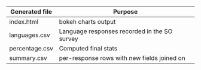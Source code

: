 | Generated file | Purpose                                  |
| -------------- | ---------------------------------------- |
| index.html     | bokeh charts output                      |
| languages.csv  | Language responses recorded in the SO survey |
| percentage.csv | Computed final stats                     |
| summary.csv    | per-response rows with new fields joined on |


